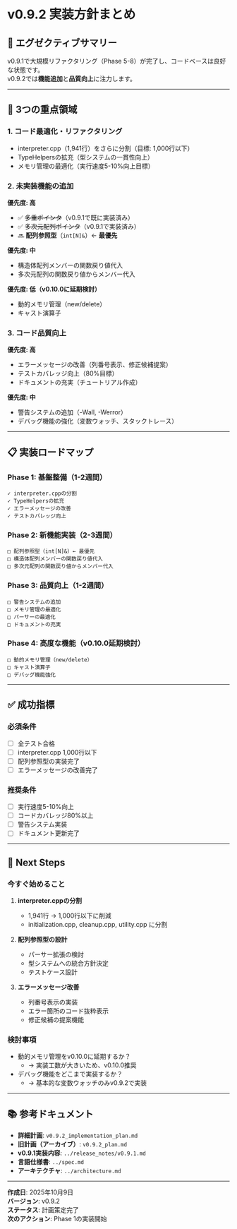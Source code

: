 # v0.9.2 実装方針まとめ

## 📌 エグゼクティブサマリー

v0.9.1で大規模リファクタリング（Phase 5-8）が完了し、コードベースは良好な状態です。  
v0.9.2では**機能追加**と**品質向上**に注力します。

---

## 🎯 3つの重点領域

### 1. コード最適化・リファクタリング
- interpreter.cpp（1,941行）をさらに分割（目標: 1,000行以下）
- TypeHelpersの拡充（型システムの一貫性向上）
- メモリ管理の最適化（実行速度5-10%向上目標）

### 2. 未実装機能の追加
**優先度: 高**
- ✅ ~~多重ポインタ~~（v0.9.1で既に実装済み）
- ✅ ~~多次元配列ポインタ~~（v0.9.1で実装済み）
- 🔜 **配列参照型**（`int[N]&`）← **最優先**

**優先度: 中**
- 構造体配列メンバーの関数戻り値代入
- 多次元配列の関数戻り値からメンバー代入

**優先度: 低（v0.10.0に延期検討）**
- 動的メモリ管理（new/delete）
- キャスト演算子

### 3. コード品質向上
**優先度: 高**
- エラーメッセージの改善（列番号表示、修正候補提案）
- テストカバレッジ向上（80%目標）
- ドキュメントの充実（チュートリアル作成）

**優先度: 中**
- 警告システムの追加（-Wall, -Werror）
- デバッグ機能の強化（変数ウォッチ、スタックトレース）

---

## 📋 実装ロードマップ

### Phase 1: 基盤整備（1-2週間）
```
✓ interpreter.cppの分割
✓ TypeHelpersの拡充
✓ エラーメッセージの改善
✓ テストカバレッジ向上
```

### Phase 2: 新機能実装（2-3週間）
```
□ 配列参照型（int[N]&）← 最優先
□ 構造体配列メンバーの関数戻り値代入
□ 多次元配列の関数戻り値からメンバー代入
```

### Phase 3: 品質向上（1-2週間）
```
□ 警告システムの追加
□ メモリ管理の最適化
□ パーサーの最適化
□ ドキュメントの充実
```

### Phase 4: 高度な機能（v0.10.0延期検討）
```
□ 動的メモリ管理（new/delete）
□ キャスト演算子
□ デバッグ機能強化
```

---

## ✅ 成功指標

### 必須条件
- [ ] 全テスト合格
- [ ] interpreter.cpp 1,000行以下
- [ ] 配列参照型の実装完了
- [ ] エラーメッセージの改善完了

### 推奨条件
- [ ] 実行速度5-10%向上
- [ ] コードカバレッジ80%以上
- [ ] 警告システム実装
- [ ] ドキュメント更新完了

---

## 🚀 Next Steps

### 今すぐ始めること
1. **interpreter.cppの分割**
   - 1,941行 → 1,000行以下に削減
   - initialization.cpp, cleanup.cpp, utility.cpp に分割

2. **配列参照型の設計**
   - パーサー拡張の検討
   - 型システムへの統合方針決定
   - テストケース設計

3. **エラーメッセージ改善**
   - 列番号表示の実装
   - エラー箇所のコード抜粋表示
   - 修正候補の提案機能

### 検討事項
- 動的メモリ管理をv0.10.0に延期するか？
  - → 実装工数が大きいため、v0.10.0推奨
- デバッグ機能をどこまで実装するか？
  - → 基本的な変数ウォッチのみv0.9.2で実装

---

## 📚 参考ドキュメント

- **詳細計画**: `v0.9.2_implementation_plan.md`
- **旧計画（アーカイブ）**: `v0.9.2_plan.md`
- **v0.9.1実装内容**: `../release_notes/v0.9.1.md`
- **言語仕様書**: `../spec.md`
- **アーキテクチャ**: `../architecture.md`

---

**作成日**: 2025年10月9日  
**バージョン**: v0.9.2  
**ステータス**: 計画策定完了  
**次のアクション**: Phase 1の実装開始
